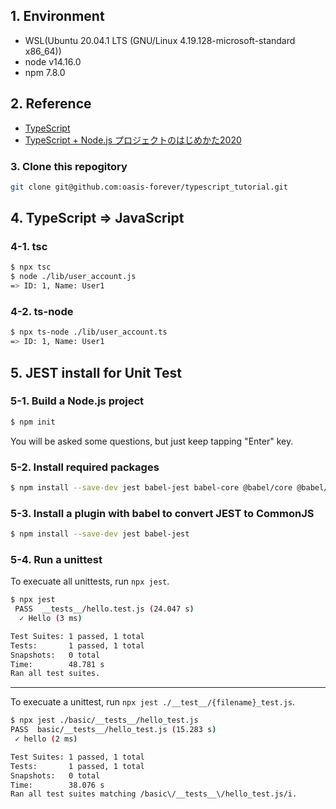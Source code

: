 ## 1. Environment

* WSL(Ubuntu 20.04.1 LTS (GNU/Linux 4.19.128-microsoft-standard x86_64))
* node v14.16.0
* npm 7.8.0

## 2. Reference

* [TypeScript](https://www.typescriptlang.org/)
* [TypeScript + Node.js プロジェクトのはじめかた2020](https://qiita.com/notakaos/items/3bbd2293e2ff286d9f49)

### 3. Clone this repogitory

```bash
git clone git@github.com:oasis-forever/typescript_tutorial.git
```

## 4. TypeScript => JavaScript

### 4-1. tsc

```bash
$ npx tsc
$ node ./lib/user_account.js
=> ID: 1, Name: User1
```

### 4-2. ts-node

```bash
$ npx ts-node ./lib/user_account.ts
=> ID: 1, Name: User1
```

## 5. JEST install for Unit Test

### 5-1. Build a Node.js project

```bash
$ npm init
```

You will be asked some questions, but just keep tapping "Enter" key.

### 5-2. Install required packages

```bash
$ npm install --save-dev jest babel-jest babel-core @babel/core @babel/preset-env
```

### 5-3. Install a plugin with babel to convert JEST to CommonJS

```bash
$ npm install --save-dev jest babel-jest
```

### 5-4. Run a unittest

To execuate all unittests, run `npx jest`.

```bash
$ npx jest
 PASS  __tests__/hello.test.js (24.047 s)
  ✓ Hello (3 ms)

Test Suites: 1 passed, 1 total
Tests:       1 passed, 1 total
Snapshots:   0 total
Time:        48.781 s
Ran all test suites.
```

---

To execuate a unittest, run `npx jest ./__test__/{filename}_test.js`.

```bash
$ npx jest ./basic/__tests__/hello_test.js
PASS  basic/__tests__/hello_test.js (15.283 s)
 ✓ hello (2 ms)

Test Suites: 1 passed, 1 total
Tests:       1 passed, 1 total
Snapshots:   0 total
Time:        38.076 s
Ran all test suites matching /basic\/__tests__\/hello_test.js/i.
```
